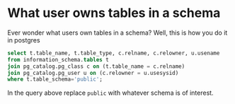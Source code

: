 # What user owns tables in a schema

Ever wonder what users own tables in a schema?  Well, this is how you do it in postgres

```sql
select t.table_name, t.table_type, c.relname, c.relowner, u.usename
from information_schema.tables t
join pg_catalog.pg_class c on (t.table_name = c.relname)
join pg_catalog.pg_user u on (c.relowner = u.usesysid)
where t.table_schema='public';
```

In the query above replace `public` with whatever schema is of interest.

